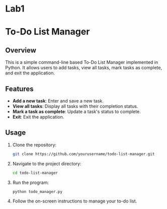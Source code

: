 # Lab1

# To-Do List Manager

## Overview
This is a simple command-line based To-Do List Manager implemented in Python. It allows users to add tasks, view all tasks, mark tasks as complete, and exit the application.

## Features
- **Add a new task**: Enter and save a new task.
- **View all tasks**: Display all tasks with their completion status.
- **Mark a task as complete**: Update a task's status to complete.
- **Exit**: Exit the application.

## Usage
1. Clone the repository:
   ```bash
   git clone https://github.com/yourusername/todo-list-manager.git
   ```
2. Navigate to the project directory:
   ```bash
   cd todo-list-manager
   ```
3. Run the program:
   ```bash
   python todo_manager.py
   ```
4. Follow the on-screen instructions to manage your to-do list.
